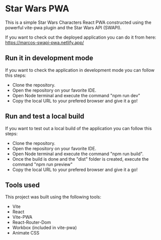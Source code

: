 # Star Wars PWA
This is a simple Star Wars Characters React PWA constructed using the powerful vite-pwa plugin and the Star Wars API (SWAPI).

If you want to check out the deployed application you can do it from here: https://marcos-swapi-pwa.netlify.app/

## Run it in development mode
If you want to check the application in development mode you can follow this steps:
- Clone the repository.
- Open the repository on your favorite IDE.
- Open Node terminal and execute the command "npm run dev"
- Copy the local URL to your prefered browser and give it a go!

## Run and test a local build
If you want to test out a local build of the application you can follow this steps:
- Clone the repository.
- Open the repository on your favorite IDE.
- Open Node terminal and execute the command "npm run build".
- Once the build is done and the "dist" folder is created, execute the command "npm run preview"
- Copy the local URL to your prefered browser and give it a go!

## Tools used
This project was built using the following tools:
- Vite
- React
- Vite-PWA
- React-Router-Dom
- Workbox (included in vite-pwa)
- Animate CSS
